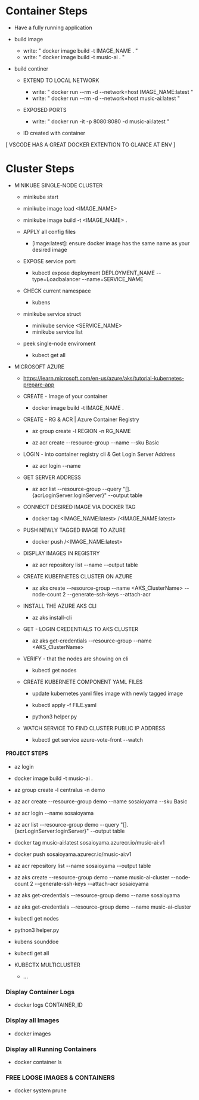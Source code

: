 # Container Steps
- Have a fully running application

- build image
    - write: " docker image build -t IMAGE_NAME . "
    - write: " docker image build -t music-ai . "

- build continer
    
    - EXTEND TO LOCAL NETWORK
        - write: " docker run --rm -d --network=host  IMAGE_NAME:latest  "
        - write: " docker run --rm -d --network=host  music-ai:latest  "
    
    - EXPOSED PORTS
        - write: " docker run -it -p 8080:8080 -d music-ai:latest  "
    
    - ID created with container



[ VSCODE HAS A GREAT DOCKER EXTENTION TO GLANCE AT ENV ]




# Cluster Steps
- MINIKUBE SINGLE-NODE CLUSTER 
    - minikube start
        
    - minikube image load <IMAGE_NAME>

    - minikube image build -t <IMAGE_NAME> .

    - APPLY all config files
        - [image:latest]: ensure docker image has the same name as your desired image 

    - EXPOSE service port:
        - kubectl expose deployment DEPLOYMENT_NAME --type=Loadbalancer --name=SERVICE_NAME

    - CHECK current namespace
        - kubens <NAMESPACE>

     - minikube service struct
        - minikube service <SERVICE_NAME>
        - minikube service list

    - peek single-node enviroment
        - kubect get all
    




- MICROSOFT AZURE
    - https://learn.microsoft.com/en-us/azure/aks/tutorial-kubernetes-prepare-app

    - CREATE - Image of your container
        - docker image build -t IMAGE_NAME . 

    - CREATE - RG & ACR |  Azure Container Registry
        - az group create -l REGION -n RG_NAME

        -  az acr create --resource-group <myResourceGroup> --name <ContainerRegistryName> --sku Basic

    - LOGIN - into container registry cli & Get Login Server Address 
        -  az acr login --name <ContainerRegistryName>

    - GET SERVER ADDRESS 
        - az acr list --resource-group <myResourceGroup> --query "[].{acrLoginServer:loginServer}" --output table
    
    - CONNECT DESIRED IMAGE VIA DOCKER TAG
        - docker tag <IMAGE_NAME:latest> <acrLoginServer>/<IMAGE_NAME:latest>

    - PUSH NEWLY TAGGED IMAGE TO AZURE
        - docker push <acrLoginServer>/<IMAGE_NAME:latest>

    - DISPLAY IMAGES IN REGISTRY
        - az acr repository list --name <ContainerRegistryName> --output table

    - CREATE KUBERNETES CLUSTER ON AZURE
        - az aks create --resource-group <myResourceGroup> --name <AKS_ClusterName> --node-count 2 --generate-ssh-keys --attach-acr <ContainerRegistryName> 
        
    - INSTALL THE AZURE AKS CLI
        - az aks install-cli
    
    - GET - LOGIN CREDENTIALS TO AKS CLUSTER
        - az aks get-credentials --resource-group <myResourceGroup> --name <AKS_ClusterName>

    - VERIFY - that the nodes are showing on cli
        - kubectl get nodes

    - CREATE KUBERNETE COMPONENT YAML FILES
        -  update kubernetes yaml files image with newly tagged image

        -  kubectl apply -f FILE.yaml
        -  python3 helper.py

    - WATCH SERVICE TO FIND CLUSTER PUBLIC IP ADDRESS
        - kubectl get service azure-vote-front --watch



#### PROJECT STEPS
- az login
- docker image build -t music-ai .
- az group create -l centralus -n demo
- az acr create --resource-group demo --name sosaioyama --sku Basic
- az acr login --name sosaioyama
- az acr list --resource-group demo --query "[].{acrLoginServer:loginServer}" --output table
- docker tag music-ai:latest sosaioyama.azurecr.io/music-ai:v1
- docker push sosaioyama.azurecr.io/music-ai:v1
- az acr repository list --name sosaioyama --output table
- az aks create --resource-group demo --name music-ai-cluster --node-count 2 --generate-ssh-keys --attach-acr sosaioyama
- az aks get-credentials --resource-group demo --name sosaioyama
- az aks get-credentials --resource-group demo --name music-ai-cluster
- kubectl get nodes
- python3 helper.py
- kubens sounddoe
- kubectl get all







- KUBECTX MULTICLUSTER 
    - ...









### Display Container Logs
- docker logs CONTAINER_ID

### Display all Images
- docker images

### Display all Running Containers
- docker container ls

### FREE LOOSE IMAGES & CONTAINERS
- docker system prune



